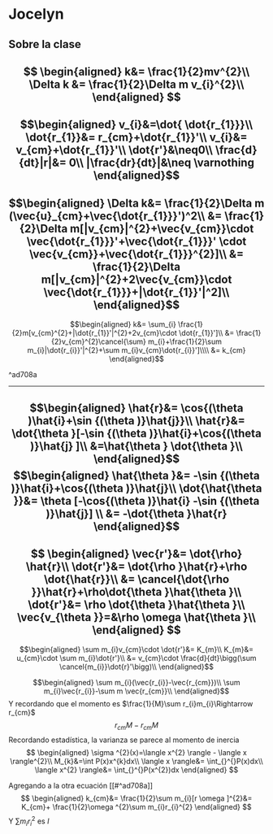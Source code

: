 # Jocelyn
## Sobre la clase
$$
\begin{aligned}
k&= \frac{1}{2}mv^{2}\\
\Delta k &= \frac{1}{2}\Delta m v_{i}^{2}\\
\end{aligned}
$$
--
$$\begin{aligned}
v_{i}&=\dot{ \dot{r_{1}}}\\
\dot{r_{1}}&= r_{cm}+\dot{r_{1}}'\\
v_{i}&= v_{cm}+\dot{r_{1}}'\\
\dot{r'}&\neq0\\
\frac{d}{dt}|r|&= 0\\
|\frac{dr}{dt}|&\neq \varnothing
\end{aligned}$$
---
$$\begin{aligned}
\Delta k&= \frac{1}{2}\Delta m (\vec{u}_{cm}+\vec{\dot{r_{1}}}')^2\\
&= \frac{1}{2}\Delta m[|v_{cm}|^{2}+\vec{v_{cm}}\cdot \vec{\dot{r_{1}}}'+\vec{\dot{r_{1}}}' \cdot \vec{v_{cm}}+\vec{\dot{r_{1}}}^{2}]\\
&= \frac{1}{2}\Delta m[|v_{cm}|^{2}+2\vec{v_{cm}}\cdot \vec{\dot{r_{1}}}+|\dot{r_{1}}'|^2]\\
\end{aligned}$$
---
$$\begin{aligned}
k&= \sum_{i} \frac{1}{2}m[v_{cm}^{2}+|\dot{r_{1}}'|^{2}+2v_{cm}\cdot \dot{r_{1}}']\\
&= \frac{1}{2}v_{cm}^{2}\cancel{\sum} m_{i}+\frac{1}{2}\sum m_{i}|\dot{r_{i}}'|^{2}+\sum m_{i}v_{cm}\dot{r_{i}}']\\\\
&= k_{cm}
\end{aligned}$$

^ad708a

---
$$\begin{aligned}
\hat{r}&= \cos{(\theta )\hat{i}+\sin {(\theta )}\hat{j}}\\
 \hat{r}&= \dot{\theta }[-\sin {(\theta )}\hat{i}+\cos{(\theta )}\hat{j} ]\\
&=\hat{\theta } \dot{\theta }\\
\end{aligned}$$
$$\begin{aligned}
\hat{\theta }&= -\sin {(\theta )}\hat{i}+\cos{(\theta )}\hat{j}\\
\dot{\hat{\theta }}&= \theta [-\cos{(\theta )}\hat{i} -\sin {(\theta )}\hat{j}] \\
&= -\dot{\theta }\hat{r}
\end{aligned}$$
---
$$
\begin{aligned}
\vec{r'}&= \dot{\rho} \hat{r}\\
\dot{r'}&= \dot{\rho }\hat{r}+\rho \dot{\hat{r}}\\
&= \cancel{\dot{\rho }}\hat{r}+\rho\dot{\theta }\hat{\theta }\\
\dot{r'}&= \rho \dot{\theta }\hat{\theta  }\\
\vec{v_{\theta }}=&\rho \omega \hat{\theta }\\
\end{aligned}
$$
---
$$\begin{aligned}
\sum m_{i}v_{cm}\cdot \dot{r'}&= K_{m}\\
K_{m}&= u_{cm}\cdot \sum m_{i}\dot{r'}\\
&= v_{cm}\cdot \frac{d}{dt}\bigg(\sum \cancel{m_{i}}\dot{r}'\bigg)\\
\end{aligned}$$

$$\begin{aligned}
\sum m_{i}(\vec{r_{i}}-\vec{r_{cm}})\\
\sum m_{i}\vec{r_{i}}-\sum m \vec{r_{cm}}\\
\end{aligned}$$
Y recordando que el momento es $\frac{1}{M}\sum r_{i}m_{i}\Rightarrow r_{cm}$
$$
r_{cm}M-r_{cm}M
$$
Recordando estadística, la varianza se parece al momento de inercia
$$
\begin{aligned}
\sigma ^{2}(x)=\langle x^{2} \rangle - \langle x \rangle^{2}\\
M_{k}&=\int P(x)x^{k}dx\\
\langle x \rangle&= \int_{}^{}P(x)dx\\
\langle x^{2} \rangle&= \int_{}^{}P(x^{2})dx
\end{aligned}
$$

Agregando a la otra ecuación [[#^ad708a]]
$$
\begin{aligned}
k_{cm}&= \frac{1}{2}\sum m_{i}[r \omega ]^{2}&= K_{cm}+ \frac{1}{2}\omega ^{2}\sum m_{i}r_{i}^{2}
\end{aligned}
$$
Y $\sum m_{i}r_{i}^{2}$ es $I$

